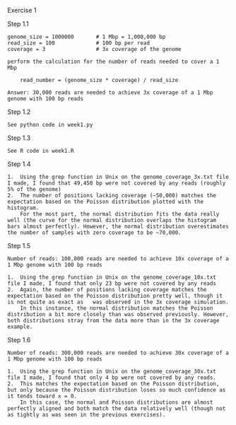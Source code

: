 Exercise 1

Step 1.1

    genome_size = 1000000       # 1 Mbp = 1,000,000 bp
    read_size = 100             # 100 bp per read
    coverage = 3                # 3x coverage of the genome

    perform the calculation for the number of reads needed to cover a 1 Mbp

        read_number = (genome_size * coverage) / read_size

    Answer: 30,000 reads are needed to achieve 3x coverage of a 1 Mbp genome with 100 bp reads



Step 1.2

    See python code in week1.py



Step 1.3

    See R code in week1.R



Step 1.4

    1.  Using the grep function in Unix on the genome_coverage_3x.txt file I made, I found that 49,450 bp were not covered by any reads (roughly 5% of the genome)
    2.  The number of positions lacking coverage (~50,000) matches the expectation based on the Poisson distribution plotted with the histogram.
        For the most part, the normal distribution fits the data really well (the curve for the normal distribution overlaps the histogram bars almost perfectly). However, the normal distribution overestimates the number of samples with zero coverage to be ~70,000.



Step 1.5

    Number of reads: 100,000 reads are needed to achieve 10x coverage of a 1 Mbp genome with 100 bp reads

    1.  Using the grep function in Unix on the genome_coverage_10x.txt file I made, I found that only 23 bp were not covered by any reads
    2.  Again, the number of positions lacking coverage matches the expectation based on the Poisson distribution pretty well, though it is not quite as exact as   was observed in the 3x coverage simulation.
        In this instance, the normal distribution matches the Poisson distribution a bit more closely than was observed previously. However, both distributions stray from the data more than in the 3x coverage example.


Step 1.6

    Number of reads: 300,000 reads are needed to achieve 30x coverage of a 1 Mbp genome with 100 bp reads

    1.  Using the grep function in Unix on the genome_coverage_30x.txt file I made, I found that only 4 bp were not covered by any reads.
    2.  This matches the expectation based on the Poisson distribution, but only because the Poisson distribution loses so much confidence as it tends toward x = 0.
        In this case, the normal and Poisson distributions are almost perfectly aligned and both match the data relatively well (though not as tightly as was seen in the previous exercises).









